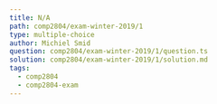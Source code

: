 ```yaml
---
title: N/A
path: comp2804/exam-winter-2019/1
type: multiple-choice
author: Michiel Smid
question: comp2804/exam-winter-2019/1/question.ts
solution: comp2804/exam-winter-2019/1/solution.md
tags:
  - comp2804
  - comp2804-exam
---
```

